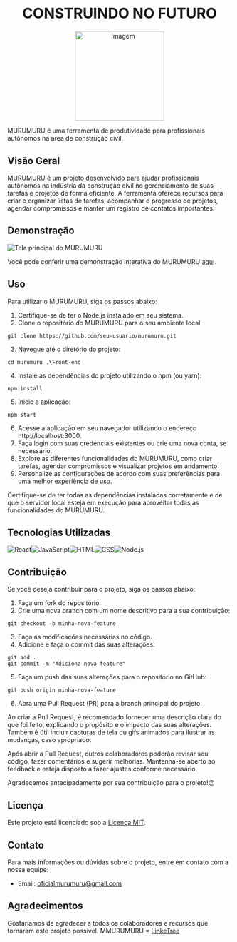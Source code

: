 <div align="center">
  <h1 style="font-size: 32px; font-weight: bold;">CONSTRUINDO NO FUTURO</h1>
</div>

<div align="center">
  <img src="4.png" alt="Imagem" width="200px" height="200px"/>
</div>


MURUMURU é uma ferramenta de produtividade para profissionais autônomos na área de construção civil.

## Visão Geral

MURUMURU é um projeto desenvolvido para ajudar profissionais autônomos na indústria da construção civil no gerenciamento de suas tarefas e projetos de forma eficiente. A ferramenta oferece recursos para criar e organizar listas de tarefas, acompanhar o progresso de projetos, agendar compromissos e manter um registro de contatos importantes.

## Demonstração

![Tela principal do MURUMURU](siteGitHub.png)

Você pode conferir uma demonstração interativa do MURUMURU [aqui](https://exemplo.com).

## Uso

Para utilizar o MURUMURU, siga os passos abaixo:

1. Certifique-se de ter o Node.js instalado em seu sistema.
2. Clone o repositório do MURUMURU para o seu ambiente local.
```
git clone https://github.com/seu-usuario/murumuru.git
```
3. Navegue até o diretório do projeto:
```
cd murumuru .\Front-end
```
4. Instale as dependências do projeto utilizando o npm (ou yarn):
```
npm install
```
5. Inicie a aplicação:
```
npm start
```

6. Acesse a aplicação em seu navegador utilizando o endereço http://localhost:3000.
7. Faça login com suas credenciais existentes ou crie uma nova conta, se necessário.
8. Explore as diferentes funcionalidades do MURUMURU, como criar tarefas, agendar compromissos e visualizar projetos em andamento.
9. Personalize as configurações de acordo com suas preferências para uma melhor experiência de uso.

Certifique-se de ter todas as dependências instaladas corretamente e de que o servidor local esteja em execução para aproveitar todas as funcionalidades do MURUMURU.
## Tecnologias Utilizadas

<div style="display: flex; align-items: center;">
  <img src="https://img.shields.io/badge/-React-61DAFB?style=for-the-badge&logo=react&logoColor=white" alt="React" />
  <img src="https://img.shields.io/badge/-JavaScript-F7DF1E?style=for-the-badge&logo=javascript&logoColor=black" alt="JavaScript" />
  <img src="https://img.shields.io/badge/-HTML5-E34F26?style=for-the-badge&logo=html5&logoColor=white" alt="HTML" />
  <img src="https://img.shields.io/badge/-CSS3-1572B6?style=for-the-badge&logo=css3&logoColor=white" alt="CSS" />
  <img src="https://img.shields.io/badge/-Node.js-339933?style=for-the-badge&logo=node.js&logoColor=white" alt="Node.js" />
</div>

## Contribuição

Se você deseja contribuir para o projeto, siga os passos abaixo:

1. Faça um fork do repositório.
2. Crie uma nova branch com um nome descritivo para a sua contribuição:
```
git checkout -b minha-nova-feature
```
3. Faça as modificações necessárias no código.
4. Adicione e faça o commit das suas alterações:
```
git add .
git commit -m "Adiciona nova feature"
```
5. Faça um push das suas alterações para o repositório no GitHub:
```
git push origin minha-nova-feature
```
6. Abra uma Pull Request (PR) para a branch principal do projeto.

Ao criar a Pull Request, é recomendado fornecer uma descrição clara do que foi feito, explicando o propósito e o impacto das suas alterações. Também é útil incluir capturas de tela ou gifs animados para ilustrar as mudanças, caso apropriado.

Após abrir a Pull Request, outros colaboradores poderão revisar seu código, fazer comentários e sugerir melhorias. Mantenha-se aberto ao feedback e esteja disposto a fazer ajustes conforme necessário.

Agradecemos antecipadamente por sua contribuição para o projeto!:wink:

## Licença

Este projeto está licenciado sob a [Licença MIT](https://opensource.org/licenses/MIT).

## Contato

Para mais informações ou dúvidas sobre o projeto, entre em contato com a nossa equipe:

- Email: oficialmurumuru@gmail.com

## Agradecimentos

Gostaríamos de agradecer a todos os colaboradores e recursos que tornaram este projeto possível.
MMURUMURU = [LinkeTree](https://linktr.ee/MURUMURUoficial?utm_source=linktree_profile_share&ltsid=407d3eca-9e56-4aa5-a840-9270f14de5de)
